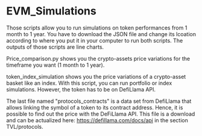# EVM_Simulations
Those scripts allow you to run simulations on token performances from 1 month to 1 year. You have to download the JSON file and change its lcoation according to where you put it in your computer to run both scripts. The outputs of those scripts are line charts.

Price_comparison.py shows you the crypto-assets price variations for the timeframe you want (1 month to 1 year).

token_index_simulation shows you the price variations of a crypto-asset basket like an index. With this script, you can run portfolio or index simulations. However, the token has to be on DefiLlama API.

The last file named "protocols_contracts" is a data set from DefiLlama that allows linking the symbol of a token to its contract address. Hence, it is possible to find out the price with the DeFiLlama API. This file is a download and can be actualized here: https://defillama.com/docs/api in the section TVL/protocols. 
